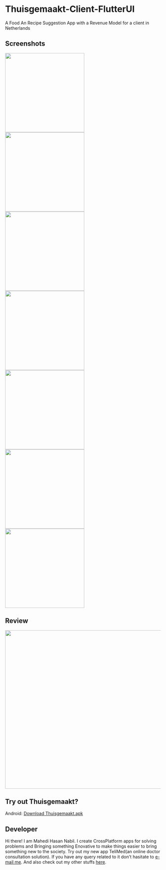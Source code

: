 # Thuisgemaakt-Client-FlutterUI
A Food An Recipe Suggestion App with a Revenue Model for a client in Netherlands

## Screenshots

<img src="ScreenShorts/prehome.png" width="256"> <img src="ScreenShorts/home.png"  width="256"> <img src="ScreenShorts/menu.png" width="256"> <img src="ScreenShorts/lefthome.png" width="256"> <img src="ScreenShorts/righthome.png" width="256"> <img src="ScreenShorts/account.png"  width="256"><img src="ScreenShorts/favourite.png"  width="256"> 

## Review
<img src="ScreenShorts/review.jpeg" width="512">

## Try out Thuisgemaakt?

Android: [Download Thuisgemaakt.apk]()

## Developer

Hi there! I am Mahedi Hasan Nabil. I create CrossPlatform apps for solving problems and Bringing something Enovative to make things easier to bring something new to the society. Try out my new app TeliMed(an online doctor consultation solution). 
If you have any query related to it don't hasitate to [e-mail me](mailto:mhnabilcoder@gmail.com). And also check out my other stuffs [here](https://github.com/mhnabilcoder).
